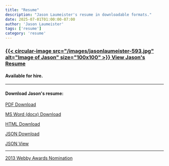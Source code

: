 ```yaml
---
title: "Resume"
description: "Jason Laumeister's resume in downloadable formats."
date: 2025-07-01T01:00:00-07:00
author: 'Jason Laumeister'
tags: ['resume']
category: 'resume'
---
```


### <p>[{{< circular-image src="/images/jasonlaumeister-593.jpg" alt="Image of Jason" size="100x100" >}} View Jason's Resume](/resume/resume-jason-laumeister.html)</p>
#### <p>Available for hire.</p>

---

#### <p>Download Jason's resume:</p>
<p><a href="resume-jason-laumeister.pdf" download="resume-jason-laumeister.pdf">PDF Download</a></p>
<p><a href="resume-jason-laumeister.docx" download="resume-jason-laumeister.docx">MS Word (docx) Download</a></p>
<p><a href="resume-jason-laumeister.html" download="resume-jason-laumeister.html">HTML Download</a></p>
<p><a href="resume-jason-laumeister.json" download="resume-jason-laumeister.json">JSON Download</a></p>
<p><a href="resume-jason-laumeister.json" >JSON View</a></p>

---
[2013 Webby Awards Nomination](https://winners.webbyawards.com/2013/apps-dapps-and-software/tablet-and-all-other-devices/shopping-tablet-all-other-devices/146503/design-within-reach-ipad-app)

